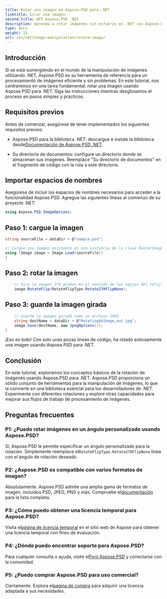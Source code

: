 ```yaml
---
title: Rotar una imagen en Aspose.PSD para .NET
linktitle: Girar una imagen
second_title: API Aspose.PSD .NET
description: Aprenda a rotar imágenes sin esfuerzo en .NET con Aspose.PSD. Sigue nuestro tutorial paso a paso.
type: docs
weight: 15
url: /es/net/image-manipulation/rotate-image/
---
```

## Introducción

Si se está sumergiendo en el mundo de la manipulación de imágenes utilizando .NET, Aspose.PSD es su herramienta de referencia para un procesamiento de imágenes eficiente y sin problemas. En este tutorial, nos centraremos en una tarea fundamental: rotar una imagen usando Aspose.PSD para .NET. Siga las instrucciones mientras desglosamos el proceso en pasos simples y prácticos.

## Requisitos previos

Antes de comenzar, asegúrese de tener implementados los siguientes requisitos previos:

-  Aspose.PSD para la biblioteca .NET: descargue e instale la biblioteca desde[Documentación de Aspose.PSD .NET](https://reference.aspose.com/psd/net/).

- Su directorio de documentos: configure un directorio donde se almacenan sus imágenes. Reemplace "Su directorio de documentos" en el fragmento de código con la ruta a este directorio.

## Importar espacios de nombres

Asegúrese de incluir los espacios de nombres necesarios para acceder a la funcionalidad Aspose.PSD. Agregue las siguientes líneas al comienzo de su proyecto .NET:

```csharp
using Aspose.PSD.ImageOptions;
```

## Paso 1: cargue la imagen

```csharp
string sourceFile = dataDir + @"sample.psd";

// Cargue una imagen existente en una instancia de la clase RasterImage
using (Image image = Image.Load(sourceFile))
{
```

## Paso 2: rotar la imagen

```csharp
    // Gira la imagen 270 grados en el sentido de las agujas del reloj.
    image.RotateFlip(RotateFlipType.Rotate270FlipNone);
```

## Paso 3: guarde la imagen girada

```csharp
    // Guarde la imagen girada como un archivo JPEG
    string destName = dataDir + @"RotatingAnImage_out.jpg";
    image.Save(destName, new JpegOptions());
}
```

¡Eso es todo! Con solo unas pocas líneas de código, ha rotado exitosamente una imagen usando Aspose.PSD para .NET.

## Conclusión

En este tutorial, exploramos los conceptos básicos de la rotación de imágenes usando Aspose.PSD para .NET. Aspose.PSD proporciona un sólido conjunto de herramientas para la manipulación de imágenes, lo que la convierte en una biblioteca esencial para los desarrolladores de .NET. Experimente con diferentes rotaciones y explore otras capacidades para mejorar sus flujos de trabajo de procesamiento de imágenes.

## Preguntas frecuentes

### P1: ¿Puedo rotar imágenes en un ángulo personalizado usando Aspose.PSD?

 Sí, Aspose.PSD le permite especificar un ángulo personalizado para la rotación. Simplemente reemplace el`RotateFlipType.Rotate270FlipNone` línea con el ángulo de rotación deseado.

### P2: ¿Aspose.PSD es compatible con varios formatos de imagen?

 Absolutamente. Aspose.PSD admite una amplia gama de formatos de imagen, incluidos PSD, JPEG, PNG y más. Compruebe el[documentación](https://reference.aspose.com/psd/net/) para la lista completa.

### P3: ¿Cómo puedo obtener una licencia temporal para Aspose.PSD?

 Visita el[página de licencia temporal](https://purchase.aspose.com/temporary-license/) en el sitio web de Aspose para obtener una licencia temporal con fines de evaluación.

### P4: ¿Dónde puedo encontrar soporte para Aspose.PSD?

 Para cualquier consulta o ayuda, visite el[Foro Aspose.PSD](https://forum.aspose.com/c/psd/34) y conectarse con la comunidad.

### P5: ¿Puedo comprar Aspose.PSD para uso comercial?

 Ciertamente. Explora el[pagina de compra](https://purchase.aspose.com/buy) para adquirir una licencia adaptada a sus necesidades.